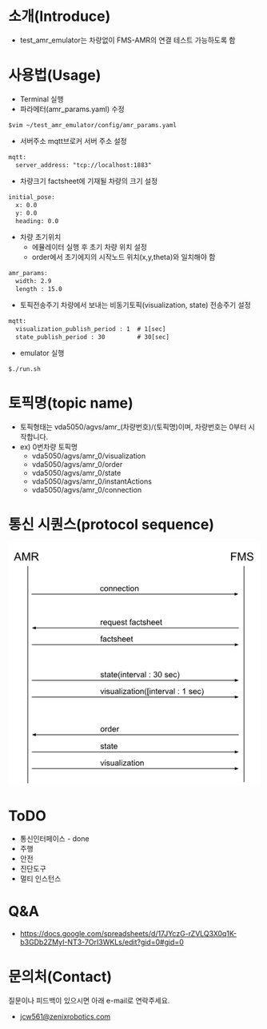 # 소개(Introduce)
- test_amr_emulator는 차량없이 FMS-AMR의 연결 테스트 가능하도록 함
  
# 사용법(Usage)
- Terminal 실행
- 파라메터(amr_params.yaml) 수정
```
$vim ~/test_amr_emulator/config/amr_params.yaml
```
  - 서버주소
    mqtt브로커 서버 주소 설정
```
mqtt:
  server_address: "tcp://localhost:1883"
```
  - 차량크기
    factsheet에 기재될 차량의 크기 설정
```
initial_pose:
  x: 0.0
  y: 0.0
  heading: 0.0 
```
  - 차량 초기위치
    - 에뮬레이터 실행 후 초기 차량 위치 설정
    - order에서 초기에지의 시작노드 위치(x,y,theta)와 일치해야 함
```
amr_params:
  width: 2.9
  length : 15.0
```
  - 토픽전송주기
    차량에서 보내는 비동기토픽(visualization, state) 전송주기 설정
```
mqtt:
  visualization_publish_period : 1  # 1[sec]
  state_publish_period : 30         # 30[sec]
```

- emulator 실행
```
$./run.sh
```

# 토픽명(topic name)
- 토픽형태는 vda5050/agvs/amr_(차량번호)/(토픽명)이며, 차량번호는 0부터 시작합니다.
- ex) 0번차량 토픽명
  - vda5050/agvs/amr_0/visualization
  - vda5050/agvs/amr_0/order
  - vda5050/agvs/amr_0/state
  - vda5050/agvs/amr_0/instantActions
  - vda5050/agvs/amr_0/connection


# 통신 시퀀스(protocol sequence)
![Diagram](images/fms_amr_sequence.png)

# ToDO
- 통신인터페이스 - done
- 주행
- 안전
- 진단도구
- 멀티 인스턴스

# Q&A
- https://docs.google.com/spreadsheets/d/17JYczG-rZVLQ3X0q1K-b3GDb2ZMyI-NT3-7OrI3WKLs/edit?gid=0#gid=0

# 문의처(Contact)
질문이나 피드백이 있으시면 아래 e-mail로 연락주세요.
- jcw561@zenixrobotics.com


